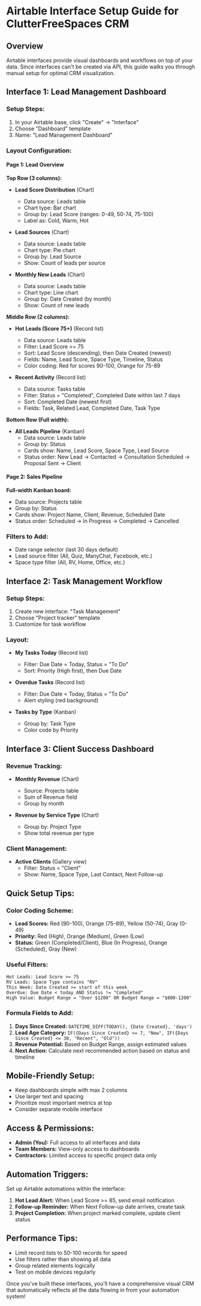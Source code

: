 # Airtable Interface Setup Guide for ClutterFreeSpaces CRM

## Overview
Airtable interfaces provide visual dashboards and workflows on top of your data. Since interfaces can't be created via API, this guide walks you through manual setup for optimal CRM visualization.

## Interface 1: Lead Management Dashboard

### Setup Steps:
1. In your Airtable base, click "Create" → "Interface"
2. Choose "Dashboard" template
3. Name: "Lead Management Dashboard"

### Layout Configuration:

#### Page 1: Lead Overview
**Top Row (3 columns):**
- **Lead Score Distribution** (Chart)
  - Data source: Leads table
  - Chart type: Bar chart
  - Group by: Lead Score (ranges: 0-49, 50-74, 75-100)
  - Label as: Cold, Warm, Hot

- **Lead Sources** (Chart) 
  - Data source: Leads table
  - Chart type: Pie chart
  - Group by: Lead Source
  - Show: Count of leads per source

- **Monthly New Leads** (Chart)
  - Data source: Leads table  
  - Chart type: Line chart
  - Group by: Date Created (by month)
  - Show: Count of new leads

**Middle Row (2 columns):**
- **Hot Leads (Score 75+)** (Record list)
  - Data source: Leads table
  - Filter: Lead Score >= 75
  - Sort: Lead Score (descending), then Date Created (newest)
  - Fields: Name, Lead Score, Space Type, Timeline, Status
  - Color coding: Red for scores 90-100, Orange for 75-89

- **Recent Activity** (Record list)
  - Data source: Tasks table
  - Filter: Status = "Completed", Completed Date within last 7 days
  - Sort: Completed Date (newest first)
  - Fields: Task, Related Lead, Completed Date, Task Type

**Bottom Row (Full width):**
- **All Leads Pipeline** (Kanban)
  - Data source: Leads table
  - Group by: Status
  - Cards show: Name, Lead Score, Space Type, Lead Source
  - Status order: New Lead → Contacted → Consultation Scheduled → Proposal Sent → Client

#### Page 2: Sales Pipeline
**Full-width Kanban board:**
- Data source: Projects table
- Group by: Status  
- Cards show: Project Name, Client, Revenue, Scheduled Date
- Status order: Scheduled → In Progress → Completed → Cancelled

### Filters to Add:
- Date range selector (last 30 days default)
- Lead source filter (All, Quiz, ManyChat, Facebook, etc.)
- Space type filter (All, RV, Home, Office, etc.)

## Interface 2: Task Management Workflow

### Setup Steps:
1. Create new interface: "Task Management"
2. Choose "Project tracker" template
3. Customize for task workflow

### Layout:
- **My Tasks Today** (Record list)
  - Filter: Due Date = Today, Status = "To Do"
  - Sort: Priority (High first), then Due Date
  
- **Overdue Tasks** (Record list)
  - Filter: Due Date < Today, Status = "To Do" 
  - Alert styling (red background)

- **Tasks by Type** (Kanban)
  - Group by: Task Type
  - Color code by Priority

## Interface 3: Client Success Dashboard

### Revenue Tracking:
- **Monthly Revenue** (Chart)
  - Source: Projects table
  - Sum of Revenue field
  - Group by month

- **Revenue by Service Type** (Chart) 
  - Group by: Project Type
  - Show total revenue per type

### Client Management:
- **Active Clients** (Gallery view)
  - Filter: Status = "Client"
  - Show: Name, Space Type, Last Contact, Next Follow-up

## Quick Setup Tips:

### Color Coding Scheme:
- **Lead Scores:** Red (90-100), Orange (75-89), Yellow (50-74), Gray (0-49)
- **Priority:** Red (High), Orange (Medium), Green (Low)
- **Status:** Green (Completed/Client), Blue (In Progress), Orange (Scheduled), Gray (New)

### Useful Filters:
```
Hot Leads: Lead Score >= 75
RV Leads: Space Type contains "RV"
This Week: Date Created >= start of this week
Overdue: Due Date < today AND Status != "Completed"
High Value: Budget Range = "Over $1200" OR Budget Range = "$800-1200"
```

### Formula Fields to Add:
1. **Days Since Created:** `DATETIME_DIFF(TODAY(), {Date Created}, 'days')`
2. **Lead Age Category:** `IF({Days Since Created} <= 7, "New", IF({Days Since Created} <= 30, "Recent", "Old"))`
3. **Revenue Potential:** Based on Budget Range, assign estimated values
4. **Next Action:** Calculate next recommended action based on status and timeline

## Mobile-Friendly Setup:
- Keep dashboards simple with max 2 columns
- Use larger text and spacing
- Prioritize most important metrics at top
- Consider separate mobile interface

## Access & Permissions:
- **Admin (You):** Full access to all interfaces and data
- **Team Members:** View-only access to dashboards
- **Contractors:** Limited access to specific project data only

## Automation Triggers:
Set up Airtable automations within the interface:
1. **Hot Lead Alert:** When Lead Score >= 85, send email notification
2. **Follow-up Reminder:** When Next Follow-up date arrives, create task
3. **Project Completion:** When project marked complete, update client status

## Performance Tips:
- Limit record lists to 50-100 records for speed
- Use filters rather than showing all data
- Group related elements logically
- Test on mobile devices regularly

Once you've built these interfaces, you'll have a comprehensive visual CRM that automatically reflects all the data flowing in from your automation system!